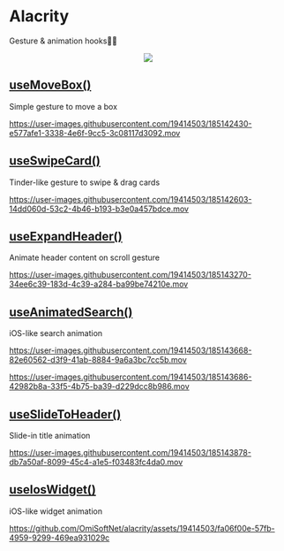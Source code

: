 

# Alacrity
Gesture &amp; animation hooks🙈🙉

<p align="center">
  <img src="https://user-images.githubusercontent.com/19414503/176541344-56609c1a-1c44-4abc-8c8c-dd2b7042eab5.png" />
</p>

## [useMoveBox()](/src/hooks/useMoveBox.ts)
Simple gesture to move a box

https://user-images.githubusercontent.com/19414503/185142430-e577afe1-3338-4e6f-9cc5-3c08117d3092.mov

## [useSwipeCard()](/src/hooks/useSwipeCard.ts)
Tinder-like gesture to swipe & drag cards

https://user-images.githubusercontent.com/19414503/185142603-14dd060d-53c2-4b46-b193-b3e0a457bdce.mov

## [useExpandHeader()](/src/hooks/useExpandHeader.ts)
Animate header content on scroll gesture

https://user-images.githubusercontent.com/19414503/185143270-34ee6c39-183d-4c39-a284-ba99be74210e.mov

## [useAnimatedSearch()](/src/hooks/useAnimatedSearch.ts)
iOS-like search animation

https://user-images.githubusercontent.com/19414503/185143668-82e60562-d3f9-41ab-8884-9a6a3bc7cc5b.mov

https://user-images.githubusercontent.com/19414503/185143686-42982b8a-33f5-4b75-ba39-d229dcc8b986.mov

## [useSlideToHeader()](/src/hooks/useSlideToHeader.ts)
Slide-in title animation

https://user-images.githubusercontent.com/19414503/185143878-db7a50af-8099-45c4-a1e5-f03483fc4da0.mov

## [useIosWidget()](/src/hooks/useIosWidget.ts)
iOS-like widget animation

https://github.com/OmiSoftNet/alacrity/assets/19414503/fa06f00e-57fb-4959-9299-469ea931029c


